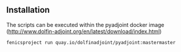 Installation
------------

The scripts can be executed within the pyadjoint docker image (http://www.dolfin-adjoint.org/en/latest/download/index.html)

```
fenicsproject run quay.io/dolfinadjoint/pyadjoint:mastermaster
```
